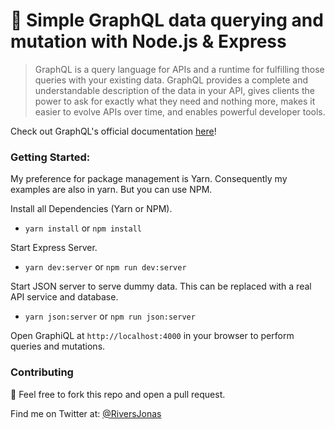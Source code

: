 # 🍇 Simple GraphQL data querying and mutation with Node.js & Express

> GraphQL is a query language for APIs and a runtime for fulfilling those queries with your existing data. GraphQL provides a complete and understandable description of the data in your API, gives clients the power to ask for exactly what they need and nothing more, makes it easier to evolve APIs over time, and enables powerful developer tools.

Check out GraphQL's official documentation [here](https://graphql.github.io/)!

### Getting Started:
My preference for package management is Yarn. Consequently my examples are also in yarn. But you can use NPM.

Install all Dependencies (Yarn or NPM). 
- `yarn install` or `npm install`

Start Express Server.
- `yarn dev:server` or `npm run dev:server`

Start JSON server to serve dummy data. This can be replaced with a real API service and database.
- `yarn json:server` or `npm run json:server`

Open GraphiQL at `http://localhost:4000` in your browser to perform queries and mutations.

### Contributing
🥤 Feel free to fork this repo and open a pull request.

Find me on Twitter at: [@RiversJonas](https://twitter.com/RiversJonas)
